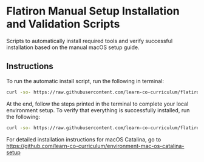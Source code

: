 # Flatiron Manual Setup Installation and Validation Scripts

Scripts to automatically install required tools and verify successful installation based on the manual macOS setup guide.

## Instructions

To run the automatic install script, run the following in terminal:

```sh
curl -so- https://raw.githubusercontent.com/learn-co-curriculum/flatiron-manual-setup-validator/master/automatic-install.sh | bash 2> /dev/null
```

At the end, follow the steps printed in the terminal to complete your local environment setup. To verify that everything is successfully installed, run the following:

```sh
curl -so- https://raw.githubusercontent.com/learn-co-curriculum/flatiron-manual-setup-validator/master/manual-setup-check.sh | bash 2> /dev/null
```

For detailed installation instructions for macOS Catalina, go to https://github.com/learn-co-curriculum/environment-mac-os-catalina-setup
